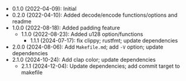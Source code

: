 * 0.1.0 (2022-04-09): Initial
* 0.2.0 (2022-04-10): Added decode/encode functions/options and readme
* 1.0.0 (2022-08-18): Added padding feature
    * 1.1.0 (2022-08-23): Added u128 option/functions
        * 1.1.1 (2024-07-17): fix clippy; rustfmt; update dependencies
* 2.0.0 (2024-08-06): Add `Makefile.md`; add `-V` option; update dependencies
* 2.1.0 (2024-10-24): Add clap color; update dependencies
    * 2.1.1 (2024-12-04): Update dependencies; add commit target to makefile

